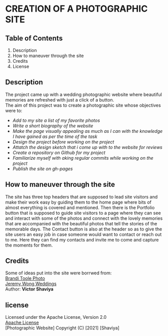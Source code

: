 # CREATION OF A PHOTOGRAPHIC SITE
## Table of Contents
1. Description
2. How to maneuver through the site
3. Credits
4. License

## Description
The project came up with a wedding photographic website where beautiful memories are refreshed with just a click of a button.   
The aim of this project was to create a photographic site whose objectives were to:    
- *Add to my site a list of my favorite photos*
- *Write a short biography of the website*
- *Make the page visually appealing as much as I can with the knowledge I have gained as per the time of the task*
- *Design the project before working on the project*
- *Attatch the design sketch that i come up with to the website for reviews*
- *Create a repository on Github for my project*
- *Familiarize myself with aking regular commits while working on the project*
- *Publish the site on gh-pages*
  
## How to maneuver through the site
The site has three top headers that are supposed to lead site visitors and make their work easy by guiding them to the home page where bits of almost everything is covered and mentioned. Then there is the Portfolio button that is supposed to guide site visitors to a page where they can see and interact with some of the photos and connect with the lovely memories that are accompanied with the beautiful photos that tell the stories of the memorable days. The Contact button is also at the header so as to give the site users an easy job in case someone would want to contact or reach out to me. Here they can find my contacts and invite me to come and capture the moments for them.

## Credits
Some of ideas put into the site were borrwed from:   
[Brandi Toole Photo](https://www.branditoolephoto.com/)   
[Jeremy Wong Weddings](https://unsplash.com/@jeremywongweddings)    
Author: __Victor Shaviya__

## license
 Licensed under the Apache License, Version 2.0    
 [Apache License](http://www.apache.org/licenses/LICENSE-2.0)     
 [Photographic Website]
Copyright (C) [2021] [Shaviya]
